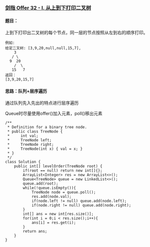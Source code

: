 ### [剑指 Offer 32 - I. 从上到下打印二叉树](https://leetcode.cn/problems/cong-shang-dao-xia-da-yin-er-cha-shu-lcof/)

#### 题目：

上到下打印出二叉树的每个节点，同一层的节点按照从左到右的顺序打印。

    例如:
    给定二叉树: [3,9,20,null,null,15,7], 
        3
       / \
      9  20
        /  \
       15   7
    返回：
    [3,9,20,15,7]
#### 思路：队列+层序遍历

通过队列先入先出的特点进行层序遍历

Queue时尽量使用offer()加入元素，poll()移出元素

```
/**
 * Definition for a binary tree node.
 * public class TreeNode {
 *     int val;
 *     TreeNode left;
 *     TreeNode right;
 *     TreeNode(int x) { val = x; }
 * }
 */
class Solution {
    public int[] levelOrder(TreeNode root) {
        if(root == null) return new int[]{};
        ArrayList<Integer> res = new ArrayList<>();
        Queue<TreeNode> queue = new LinkedList<>();
        queue.add(root);
        while(!queue.isEmpty()){
            TreeNode node = queue.poll();
            res.add(node.val);
            if(node.left != null) queue.add(node.left);
            if(node.right != null) queue.add(node.right);
        }
        int[] ans = new int[res.size()];
        for(int i = 0;i < res.size();i++){
            ans[i] = res.get(i);
        }
        return ans;
    }
}
```

